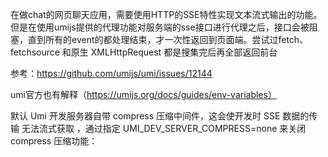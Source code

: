 在做chat的网页聊天应用，需要使用HTTP的SSE特性实现文本流式输出的功能。但是在使用umijs提供的代理功能对服务端的sse接口进行代理之后，接口会被阻塞，直到所有的event的都处理结束，才一次性返回到页面端。尝试过fetch、fetchsource 和原生 XMLHttpRequest 都是搜集完后再全部返回前台



参考：https://github.com/umijs/umi/issues/12144

umi官方也有解释（https://umijs.org/docs/guides/env-variables）

默认 Umi 开发服务器自带 compress 压缩中间件，这会使开发时 SSE 数据的传输 无法流式获取 ，通过指定 UMI_DEV_SERVER_COMPRESS=none 来关闭 compress 压缩功能：